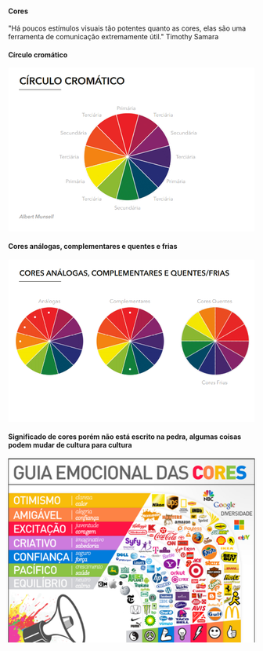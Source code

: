 #### Cores

"Há poucos estímulos visuais tão potentes quanto as cores, elas são uma ferramenta de comunicação extremamente útil." Timothy Samara

#### Círculo cromático

![Círculo cromático](./circulo_cromatico.png)

#### Cores análogas, complementares e quentes e frias

![Cores análogas, complementares e quentes e frias](./cores_quentes_e_frias.png)

#### Significado de cores porém não está escrito na pedra, algumas coisas podem mudar de cultura para cultura

![Guia de cores](./guia_cores.png)
